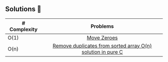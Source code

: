 ## Solutions 🚀

|# Complexity| Problems                                                |
|------|:---------------------------------------------------------:|
| O(1)  |  [Move Zeroes](https://leetcode.com/problems/move-zeroes/solutions/6082231/move-zeroes-in-c-o-n-soluction/)|
| O(n)  |  [Remove duplicates from sorted array O(n) solution in pure C](https://leetcode.com/problems/remove-duplicates-from-sorted-array/solutions/6083120/remove-duplicates-from-sorted-array-o-n-solution-in-pure-c/?envType=problem-list-v2&envId=two-pointers)|
